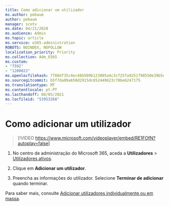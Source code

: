 ```yaml
---
title: Como adicionar um utilizador
ms.author: pebaum
author: pebaum
manager: scotv
ms.date: 04/21/2020
ms.audience: Admin
ms.topic: article
ms.service: o365-administration
ROBOTS: NOINDEX, NOFOLLOW
localization_priority: Priority
ms.collection: Adm_O365
ms.custom:
- "7592"
- "1200022"
ms.openlocfilehash: 7780df35c4ec46b509b123005a4c3cf25fa9251798550e39b5edeb384068ba60
ms.sourcegitcommit: b5f7da89a650d2915dc652449623c78be6247175
ms.translationtype: MT
ms.contentlocale: pt-PT
ms.lasthandoff: 08/05/2021
ms.locfileid: "53953268"
---
```

# <a name="how-to-add-a-user"></a>Como adicionar um utilizador

> [!VIDEO https://www.microsoft.com/videoplayer/embed/RE1FOfN?autoplay=false]

1. No centro de administração do Microsoft 365, aceda a **Utilizadores** > [Utilizadores ativos](https://admin.microsoft.com/Adminportal/Home?source=applauncher#/users).

2. Clique em **Adicionar um utilizador**.

3. Preencha as informações do utilizador. Selecione **Terminar de adicionar** quando terminar.

Para saber mais, consulte [Adicionar utilizadores individualmente ou em massa](https://docs.microsoft.com/microsoft-365/admin/add-users/add-users).